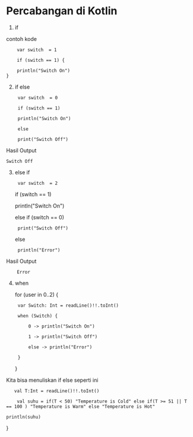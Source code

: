 # Percabangan di Kotlin

1. if 

contoh kode 


		var switch  = 1 

    	if (switch == 1) {

    	println("Switch On")
	}

2. if else


		var switch  = 0

    	if (switch == 1) 

    	println("Switch On")

    	else 
        
        print("Switch Off")

Hasil Output

	Switch Off

3. else if

		var switch  = 2

    if (switch == 1) 

    println("Switch On")

    else if (switch == 0)
        
        print("Switch Off")

    else 
        
        println("Error")

Hasil Output
		
		Error

4. when

		
    for (user in 0..2) {

        var Switch: Int = readLine()!!.toInt()

        when (Switch) {

            0 -> println("Switch On")

            1 -> println("Switch Off")

            else -> println("Error")

        }

    }

Kita bisa menuliskan if else seperti ini


       val T:Int = readLine()!!.toInt()

        val suhu = if(T < 50) "Temperature is Cold" else if(T >= 51 || T == 100 ) "Temperature is Warm" else "Temperature is Hot"

    println(suhu)
}